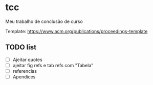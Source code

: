 # tcc
Meu trabalho de conclusão de curso
  
Template: https://www.acm.org/publications/proceedings-template

## TODO list
- [ ] Ajeitar quotes
- [ ] ajeitar fig refs e tab refs com "Tabela"
- [ ] referencias
- [ ] Apendices

